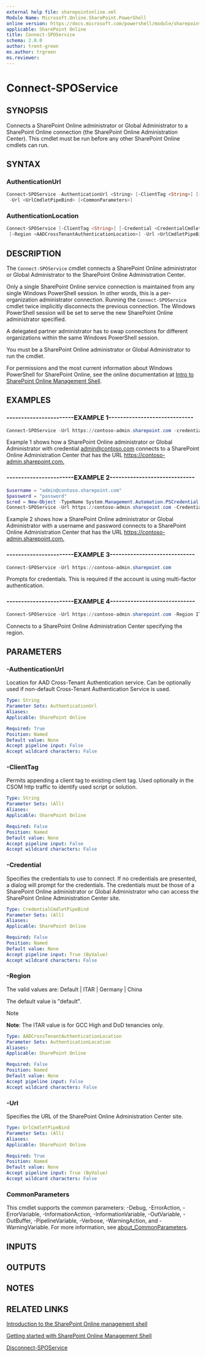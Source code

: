 ```yaml
---
external help file: sharepointonline.xml
Module Name: Microsoft.Online.SharePoint.PowerShell
online version: https://docs.microsoft.com/powershell/module/sharepoint-online/connect-sposervice
applicable: SharePoint Online
title: Connect-SPOService
schema: 2.0.0
author: trent-green
ms.author: trgreen
ms.reviewer:
---
```


# Connect-SPOService

## SYNOPSIS

Connects a SharePoint Online administrator or Global Administrator to a SharePoint Online connection (the SharePoint Online Administration Center).
This cmdlet must be run before any other SharePoint Online cmdlets can run.

## SYNTAX

### AuthenticationUrl

```powershell
Connect-SPOService -AuthenticationUrl <String> [-ClientTag <String>] [-Credential <CredentialCmdletPipeBind>]
 -Url <UrlCmdletPipeBind> [<CommonParameters>]
```

### AuthenticationLocation

```powershell
Connect-SPOService [-ClientTag <String>] [-Credential <CredentialCmdletPipeBind>]
 [-Region <AADCrossTenantAuthenticationLocation>] -Url <UrlCmdletPipeBind> [<CommonParameters>]
```

## DESCRIPTION

The `Connect-SPOService` cmdlet connects a SharePoint Online administrator or Global Administrator to the SharePoint Online Administration Center.

Only a single SharePoint Online service connection is maintained from any single Windows PowerShell session.
In other words, this is a per-organization administrator connection.
Running the `Connect-SPOService` cmdlet twice implicitly disconnects the previous connection.
The Windows PowerShell session will be set to serve the new SharePoint Online administrator specified.

A delegated partner administrator has to swap connections for different organizations within the same Windows PowerShell session.

You must be a SharePoint Online administrator or Global Administrator to run the cmdlet.

For permissions and the most current information about Windows PowerShell for SharePoint Online, see the online documentation at [Intro to SharePoint Online Management Shell](https://docs.microsoft.com/powershell/sharepoint/sharepoint-online/introduction-sharepoint-online-management-shell?view=sharepoint-ps).

## EXAMPLES

### -----------------------EXAMPLE 1-----------------------------

```powershell
Connect-SPOService -Url https://contoso-admin.sharepoint.com -credential admin@contoso.com
```

Example 1 shows how a SharePoint Online administrator or Global Administrator with credential admin@contoso.com connects to a SharePoint Online Administration Center that has the URL <https://contoso-admin.sharepoint.com.>

### -----------------------EXAMPLE 2-----------------------------

```powershell
$username = "admin@contoso.sharepoint.com"
$password = "password"
$cred = New-Object -TypeName System.Management.Automation.PSCredential -argumentlist $userName, $(convertto-securestring $Password -asplaintext -force)
Connect-SPOService -Url https://contoso-admin.sharepoint.com -Credential $cred
```

Example 2 shows how a SharePoint Online administrator or Global Administrator with a username and password connects to a SharePoint Online Administration Center that has the URL <https://contoso-admin.sharepoint.com.>

### -----------------------EXAMPLE 3-----------------------------

```powershell
Connect-SPOService -Url https://contoso-admin.sharepoint.com
```

Prompts for credentials. This is required if the account is using multi-factor authentication.

### -----------------------EXAMPLE 4-----------------------------

```powershell
Connect-SPOService -Url https://contoso-admin.sharepoint.com -Region ITAR
```

Connects to a SharePoint Online Administration Center specifying the region.

## PARAMETERS

### -AuthenticationUrl

Location for AAD Cross-Tenant Authentication service. Can be optionally used if non-default Cross-Tenant Authentication Service is used.

```yaml
Type: String
Parameter Sets: AuthenticationUrl
Aliases:
Applicable: SharePoint Online

Required: True
Position: Named
Default value: None
Accept pipeline input: False
Accept wildcard characters: False
```

### -ClientTag

Permits appending a client tag to existing client tag. Used optionally in the CSOM http traffic to identify used script or solution.

```yaml
Type: String
Parameter Sets: (All)
Aliases:
Applicable: SharePoint Online

Required: False
Position: Named
Default value: None
Accept pipeline input: False
Accept wildcard characters: False
```

### -Credential

Specifies the credentials to use to connect. If no credentials are presented, a dialog will prompt for the credentials. The credentials must be those of a SharePoint Online administrator or Global Administrator who can access the SharePoint Online Administration Center site.

```yaml
Type: CredentialCmdletPipeBind
Parameter Sets: (All)
Aliases:
Applicable: SharePoint Online

Required: False
Position: Named
Default value: None
Accept pipeline input: True (ByValue)
Accept wildcard characters: False
```

### -Region

The valid values are: Default | ITAR | Germany | China

The default value is "default".

> [!NOTE]
**Note**: The ITAR value is for GCC High and DoD tenancies only.

```yaml
Type: AADCrossTenantAuthenticationLocation
Parameter Sets: AuthenticationLocation
Aliases:
Applicable: SharePoint Online

Required: False
Position: Named
Default value: None
Accept pipeline input: False
Accept wildcard characters: False
```

### -Url

Specifies the URL of the SharePoint Online Administration Center site.

```yaml
Type: UrlCmdletPipeBind
Parameter Sets: (All)
Aliases:
Applicable: SharePoint Online

Required: True
Position: Named
Default value: None
Accept pipeline input: True (ByValue)
Accept wildcard characters: False
```

### CommonParameters

This cmdlet supports the common parameters: -Debug, -ErrorAction, -ErrorVariable, -InformationAction, -InformationVariable, -OutVariable, -OutBuffer, -PipelineVariable, -Verbose, -WarningAction, and -WarningVariable. For more information, see [about_CommonParameters](https://go.microsoft.com/fwlink/?LinkID=113216).

## INPUTS

## OUTPUTS

## NOTES

## RELATED LINKS

[Introduction to the SharePoint Online management shell](https://support.office.com/en-us/article/introduction-to-the-sharepoint-online-management-shell-c16941c3-19b4-4710-8056-34c034493429)

[Getting started with SharePoint Online Management Shell](https://docs.microsoft.com/powershell/sharepoint/sharepoint-online/connect-sharepoint-online?view=sharepoint-ps)

[Disconnect-SPOService](Disconnect-SPOService.md)
